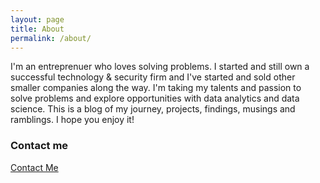 ```yaml
---
layout: page
title: About
permalink: /about/
---
```


I'm an entreprenuer who loves solving problems. I started and still own a successful technology & security firm and I've started and sold other smaller companies along the way. I'm taking my talents and passion to solve problems and explore opportunities with data analytics and data science. This is a blog of my journey, projects, findings, musings and ramblings. I hope you enjoy it!

### Contact me

[Contact Me](https://www.datamindshare.com/contact)
